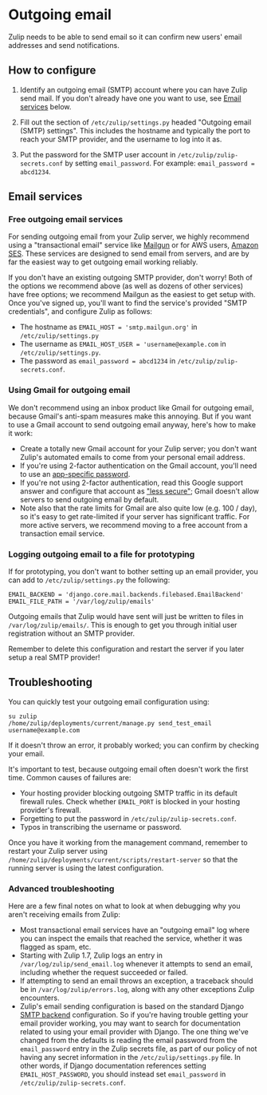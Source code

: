 # Outgoing email

Zulip needs to be able to send email so it can confirm new users'
email addresses and send notifications.

## How to configure

1. Identify an outgoing email (SMTP) account where you can have Zulip
   send mail.  If you don't already have one you want to use, see
   [Email services](#email-services) below.

2. Fill out the section of `/etc/zulip/settings.py` headed "Outgoing
   email (SMTP) settings".  This includes the hostname and typically
   the port to reach your SMTP provider, and the username to log into
   it as.

3. Put the password for the SMTP user account in
   `/etc/zulip/zulip-secrets.conf` by setting `email_password`. For
   example: `email_password = abcd1234`.


## Email services

### Free outgoing email services

For sending outgoing email from your Zulip server, we highly recommend
using a "transactional email" service like
[Mailgun](https://documentation.mailgun.com/en/latest/quickstart-sending.html#send-via-smtp)
or for AWS users,
[Amazon SES](http://docs.aws.amazon.com/ses/latest/DeveloperGuide/send-email-smtp.html).
These services are designed to send email from servers, and are by far
the easiest way to get outgoing email working reliably.

If you don't have an existing outgoing SMTP provider, don't worry!
Both of the options we recommend above (as well as dozens of other
services) have free options; we recommend Mailgun as the easiest to
get setup with.  Once you've signed up, you'll want to find the
service's provided "SMTP credentials", and configure Zulip as follows:

* The hostname as `EMAIL_HOST = 'smtp.mailgun.org'` in `/etc/zulip/settings.py`
* The username as `EMAIL_HOST_USER = 'username@example.com` in
  `/etc/zulip/settings.py`.
* The password as `email_password = abcd1234` in `/etc/zulip/zulip-secrets.conf`.

### Using Gmail for outgoing email

We don't recommend using an inbox product like Gmail for outgoing
email, because Gmail's anti-spam measures make this annoying.  But if
you want to use a Gmail account to send outgoing email anyway, here's
how to make it work:
* Create a totally new Gmail account for your Zulip server; you don't
  want Zulip's automated emails to come from your personal email address.
* If you're using 2-factor authentication on the Gmail account, you'll
  need to use an
  [app-specific password](https://support.google.com/accounts/answer/185833).
* If you're not using 2-factor authentication, read this Google
  support answer and configure that account as
  ["less secure"](https://support.google.com/accounts/answer/6010255);
  Gmail doesn't allow servers to send outgoing email by default.
* Note also that the rate limits for Gmail are also quite low
  (e.g. 100 / day), so it's easy to get rate-limited if your server
  has significant traffic.  For more active servers, we recommend
  moving to a free account from a transaction email service.

### Logging outgoing email to a file for prototyping

If for prototyping, you don't want to bother setting up an email
provider, you can add to `/etc/zulip/settings.py` the following:

```
EMAIL_BACKEND = 'django.core.mail.backends.filebased.EmailBackend'
EMAIL_FILE_PATH = '/var/log/zulip/emails'
```

Outgoing emails that Zulip would have sent will just be written to
files in `/var/log/zulip/emails/`.  This is enough to get you through
initial user registration without an SMTP provider.

Remember to delete this configuration and restart the server if you
later setup a real SMTP provider!

## Troubleshooting

You can quickly test your outgoing email configuration using:

```
su zulip
/home/zulip/deployments/current/manage.py send_test_email username@example.com
```

If it doesn't throw an error, it probably worked; you can confirm by
checking your email.

It's important to test, because outgoing email often doesn't work the
first time.  Common causes of failures are:

* Your hosting provider blocking outgoing SMTP traffic in its
default firewall rules.  Check whether `EMAIL_PORT` is blocked in your
hosting provider's firewall.
* Forgetting to put the password in `/etc/zulip/zulip-secrets.conf`.
* Typos in transcribing the username or password.

Once you have it working from the management command, remember to
restart your Zulip server using
`/home/zulip/deployments/current/scripts/restart-server` so that the running
server is using the latest configuration.

### Advanced troubleshooting

Here are a few final notes on what to look at when debugging why you
aren't receiving emails from Zulip:

* Most transactional email services have an "outgoing email" log where
  you can inspect the emails that reached the service, whether it was
  flagged as spam, etc.
* Starting with Zulip 1.7, Zulip logs an entry in
  `/var/log/zulip/send_email.log` whenever it attempts to send an
  email, including whether the request succeeded or failed.
* If attempting to send an email throws an exception, a traceback
  should be in `/var/log/zulip/errors.log`, along with any other
  exceptions Zulip encounters.
* Zulip's email sending configuration is based on the standard Django
  [SMTP backend](https://docs.djangoproject.com/en/1.10/topics/email/#smtp-backend)
  configuration.  So if you're having trouble getting your email
  provider working, you may want to search for documentation related
  to using your email provider with Django.  The one thing we've
  changed from the defaults is reading the email password from the
  `email_password` entry in the Zulip secrets file, as part of our
  policy of not having any secret information in the
  `/etc/zulip/settings.py` file.  In other words, if Django
  documentation references setting `EMAIL_HOST_PASSWORD`, you should
  instead set `email_password` in `/etc/zulip/zulip-secrets.conf`.
